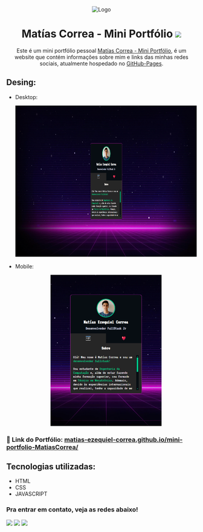 <div align="center">
  <img alt="Logo" src="https://i.ibb.co/vPfSth8/M.png" width="100"/>
</div>
<h1 align="center">
  Matías Correa - Mini Portfólio <img src="https://i.ibb.co/zQ9KsTy/file-folder-1f4c1.png">  
</h1>
<p align="center">
  Este é um mini portfólio pessoal <a href="https://matias-ezequiel-correa.github.io/mini-portfolio-MatiasCorrea/" target="_blank">Matías Correa - Mini Portfólio,</a> é um website que
 contém informações sobre mim e links das minhas redes sociais, atualmente hospedado no <a href="https://github.com/matias-ezequiel-correa">GitHub-Pages</a>.
</p>

## Desing: 
* Desktop:
[<p align="center"><img height="400em" src="./src/design/desktop-design.png" alt="Projeto Mini Portfólio - Versão Desktop">](https://matias-ezequiel-correa.github.io/mini-portfolio-MatiasCorrea/)<p>

* Mobile:
[<p align="center"><img height="400em" src="./src/design/projeto-miniportfolio.png" alt="Projeto Mini Portfólio - Versão Mobile">](https://matias-ezequiel-correa.github.io/mini-portfolio-MatiasCorrea/)<p>

### 🔗 Link do Portfólio: <a href="https://matias-ezequiel-correa.github.io/mini-portfolio-MatiasCorrea/" target="_blank">matias-ezequiel-correa.github.io/mini-portfolio-MatiasCorrea/</a>

## Tecnologias utilizadas:

 * HTML
 * CSS
 * JAVASCRIPT

 ### Pra entrar em contato, veja as redes abaixo!
 
<div> 
  <a href="https://instagram.com/maticorrea10" target="_blank"><img src="https://img.shields.io/badge/-Instagram-%23E4405F?style=for-the-badge&logo=instagram&logoColor=white" target="_blank"></a>
  <a href = "https://matiasecorrea19@gmail.com"><img src="https://img.shields.io/badge/-Gmail-%23333?style=for-the-badge&logo=gmail&logoColor=white" target="_blank"></a>
  <a href="https://www.linkedin.com/in/matías-ezequiel-correa" target="_blank"><img src="https://img.shields.io/badge/-LinkedIn-%230077B5?style=for-the-badge&logo=linkedin&logoColor=white" target="_blank"></a> 
</div>
